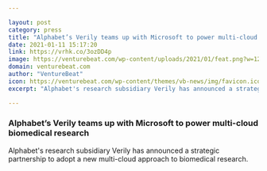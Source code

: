 ```yaml
---

layout: post
category: press
title: "Alphabet’s Verily teams up with Microsoft to power multi-cloud biomedical research"
date: 2021-01-11 15:17:20
link: https://vrhk.co/3ozDD4p
image: https://venturebeat.com/wp-content/uploads/2021/01/feat.png?w=1200&strip=all
domain: venturebeat.com
author: "VentureBeat"
icon: https://venturebeat.com/wp-content/themes/vb-news/img/favicon.ico
excerpt: "Alphabet's research subsidiary Verily has announced a strategic partnership to adopt a new multi-cloud approach to biomedical research."

---
```


### Alphabet’s Verily teams up with Microsoft to power multi-cloud biomedical research

Alphabet's research subsidiary Verily has announced a strategic partnership to adopt a new multi-cloud approach to biomedical research.